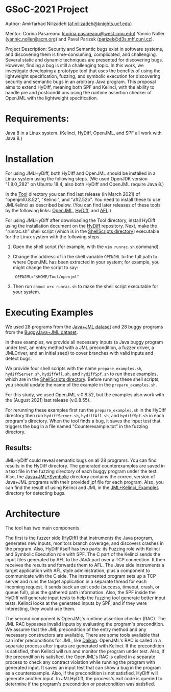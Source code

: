 # GSoC-2021 Project

Author: Amirfarhad Nilizadeh (<af.nilizadeh@knights.ucf.edu>)

Mentor: Corina Pasareanu (<corina.pasareanu@west.cmu.edu>) Yannic Noller (<yannic.noller@acm.org>) and Pavel Parízek (<parizek@d3s.mff.cuni.cz>).

Project Description: Security and Semantic bugs exist in software systems, and discovering them is time-consuming, complicated, and challenging. Several static and dynamic techniques are presented for discovering bugs. However, finding a bug is still a challenging topic. In this work, we investigate developing a prototype tool that uses the benefits of using the lightweight specification, fuzzing, and symbolic execution for discovering security and semantic bugs in an arbitrary Java program. This proposal aims to extend HyDiff, meaning both SPF and Kelinci, with the ability to handle pre and postconditions using the runtime assertion checker of OpenJML with the lightweight specification.

# Requirements:

Java 8 in a Linux system. (Kelinci, HyDiff, OpenJML, and SPF all work with Java 8.)

# Installation

For using JMLHyDiff, both HyDiff and OpenJML should be installed in a Linux system using the following steps. (We used OpenJDK version "1.8.0_282" on Ubuntu 18.4, also both HyDiff and OpenJML require Java 8.) 

In the [Tool](https://github.com/Amirfarhad-Nilizadeh/JMLKelinci/tree/main/Tool) directory you can find last release (in March 2021) of "openjml0.8.52", "Kelinci", and "afl2.52b". You need to install these to use JMLKelinci as described below. (You can find later releases of these tools by the following links: [OpenJML](https://github.com/OpenJML/OpenJML/releases), [HyDiff](https://github.com/yannicnoller/hydiff), and [AFL](https://lcamtuf.coredump.cx/afl/releases/?O=D).)


For using JMLHyDiff after downloading the Tool directory, install HyDiff using the installation document on the [HyDiff](https://github.com/yannicnoller/hydiff) repository. Next, make the "runrac.sh" shell script (which is in the [ShellScripts directory](https://github.com/Amirfarhad-Nilizadeh/JMLKelinci/tree/main/ShellScripts)) executable for the Linux system with the following steps.
1. Open the shell script (for example, with the `vim runrac.sh` command).
2. Change the address of in the shell variable `OPENJML` to the full path to where OpenJML has been extracted in your system; for example, you might change the script to say: 	 

        OPENJML="$HOME/Tool/openjml"
 
3. Then run `chmod u+x runrac.sh` to make the shell script executable for your system.


# Executing Examples


We used 28 programs from the [Java+JML dataset](https://github.com/Amirfarhad-Nilizadeh/Java-JML) and 28 buggy programs from the [BuggyJava+JML dataset](https://github.com/Amirfarhad-Nilizadeh/BuggyJavaJML). 

In these examples, we provide all necessary inputs (a Java buggy program under test, an entry method with a JML precondition, a fuzzer driver, a JMLDriver, and an initial seed) to cover branches with valid inputs and detect bugs. 

We provide four shell scripts with the name `prepare_examples.sh`, `hydiffServer.sh`, `hydiffAfl.sh`, and `hydiffSpf.sh` to run these examples, which are in the [ShellScripts directory](https://github.com/Amirfarhad-Nilizadeh/GSoC_Fuzzer_RAC/tree/main/ShellScripts). Before running these shell scripts, you should update the name of the example in the `prepare_examples.sh`.

For this study, we used OpenJML v.0.8.52, but the examples also work with the (August 2021) last release (v.0.8.55).

For rerunning these examples first run the `prepare_examples.sh` in the HyDiff directory then run `hydiffServer.sh`, `hydiffAfl.sh`, and `hydiffSpf.sh` in each program's directory. When the tool finds a bug, it saves the input test that triggers the bug in a file named "Counterexample.txt" in the fuzzing directory.

## Results:

JMLHyDiff could reveal semantic bugs on all 28 programs. You can find results in the HyDiff directory. The generated counterexamples are saved in a text file in the fuzzing directory of each buggy program under the test. Also, the [Java+JML+Symbolic](https://github.com/Amirfarhad-Nilizadeh/GSoC_Fuzzer_RAC/tree/main/Java%2BJML%2BSymbolic) directory contains the correct version of Java+JML programs with their provided jpf file for each program. Also, you can find the result of using Kelinci and JML in the [JML+Kelinci_Examples](https://github.com/Amirfarhad-Nilizadeh/GSoC_Fuzzer_RAC/tree/main/JML%2BKelinci_Examples) directory for detecting bugs.

# Architecture

The tool has two main components.

The first is the fuzzer side (HyDiff) that instruments the Java program, generates new inputs, monitors branch coverage, and discovers crashes in the program. Also, HyDiff itself has two parts: its Fuzzing role with Kelinci and Symbolic Execution role with SPF. The C part of the Kelinci sends the input files generated by AFL to the JAVA part over a TCP connection. It then receives the results and forwards them to AFL. The Java side instruments a target application with AFL style administration, plus a component to communicate with the C side. The instrumented program sets up a TCP server and runs the target application in a separate thread for each incoming request. It sends back an exit code (success, timeout, crash, or queue full), plus the gathered path information. Also, the SPF inside the HyDiff will generate input tests to help the fuzzing tool generate better input tests. Kelinci looks at the generated inputs by SPF, and if they were interesting, they would use them.

The second component is OpenJML's runtime assertion checker (RAC). The JML RAC bypasses invalid inputs by evaluating the program's precondition. We assume that the JML precondition of the entry method and any necessary constructors are available. There are some tools available that can infer preconditions for JML, like [Daikon](http://plse.cs.washington.edu/daikon/). OpenJML's RAC is called in a separate process after inputs are generated with Kelinci. If the precondition is satisfied, then Kelinci will run and monitor the program under test. Also, if the precondition is satisfied, the OpenJML's RAC is called in a separate process to check any contract violation while running the program with generated input. It saves an input test that can show a bug in the program as a counterexample. Also, if the precondition is not satisfied, HyDiff will generate another input. In JMLHyDiff, the process's exit code is queried to determine if the program's precondition or postcondition was satisfied. 

